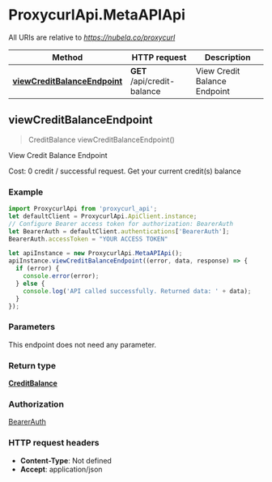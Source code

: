 # ProxycurlApi.MetaAPIApi

All URIs are relative to *https://nubela.co/proxycurl*

Method | HTTP request | Description
------------- | ------------- | -------------
[**viewCreditBalanceEndpoint**](MetaAPIApi.md#viewCreditBalanceEndpoint) | **GET** /api/credit-balance | View Credit Balance Endpoint



## viewCreditBalanceEndpoint

> CreditBalance viewCreditBalanceEndpoint()

View Credit Balance Endpoint

Cost: 0 credit / successful request. Get your current credit(s) balance

### Example

```javascript
import ProxycurlApi from 'proxycurl_api';
let defaultClient = ProxycurlApi.ApiClient.instance;
// Configure Bearer access token for authorization: BearerAuth
let BearerAuth = defaultClient.authentications['BearerAuth'];
BearerAuth.accessToken = "YOUR ACCESS TOKEN"

let apiInstance = new ProxycurlApi.MetaAPIApi();
apiInstance.viewCreditBalanceEndpoint((error, data, response) => {
  if (error) {
    console.error(error);
  } else {
    console.log('API called successfully. Returned data: ' + data);
  }
});
```

### Parameters

This endpoint does not need any parameter.

### Return type

[**CreditBalance**](CreditBalance.md)

### Authorization

[BearerAuth](../README.md#BearerAuth)

### HTTP request headers

- **Content-Type**: Not defined
- **Accept**: application/json

